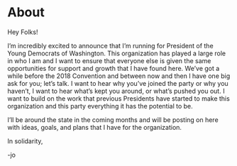 # About

Hey Folks! 

I’m incredibly excited to announce that I’m running for President of the Young Democrats of Washington. This organization has played a large role in who I am and I want to ensure that everyone else is given the same opportunities for support and growth that I have found here. We’ve got a while before the 2018 Convention and between now and then I have one big ask for you; let’s talk. I want to hear why you’ve joined the party or why you haven’t, I want to hear what’s kept you around, or what’s pushed you out. I want to build on the work that previous Presidents have started to make this organization and this party everything it has the potential to be. 

I’ll be around the state in the coming months and will be posting on here with ideas, goals, and plans that I have for the organization. 

In solidarity, 

-jo

